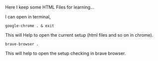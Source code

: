 Here I keep some HTML Files for learning...

I can open in terminal, 

```
google-chrome . & exit
```
This will Help to open the current setup (html files and so on in chrome).

```
brave-browser .
```
This will help to open the setup checking in brave browser.


